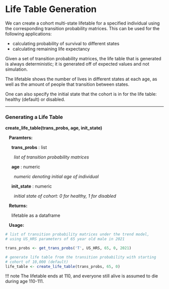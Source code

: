 # Life Table Generation

We can create a cohort multi-state lifetable for a specified individual using the corresponding
transition probability matrices. This can be used for the following applications:

* calculating probability of survival to different states
* calculating remaining life expectancy 

Given a set of transition probability matrices, the life table that is generated is always
deterministic; it is generated off of expected values and not simulation. 

The lifetable shows the number of lives in different states at each age, as well as the 
amount of people that transition between states. 

One can also specify the initial state that the cohort is in for the life table: healthy (default)
or disabled. 

---

### Generating a Life Table

**create_life_table(trans_probs, age, init_state)**

&nbsp;&nbsp; **Paramters:**

&nbsp;&nbsp;&nbsp;&nbsp; **trans_probs** : list

&nbsp;&nbsp;&nbsp;&nbsp;&nbsp;&nbsp; *list of transition probability matrices*

&nbsp;&nbsp;&nbsp;&nbsp; **age** : numeric

&nbsp;&nbsp;&nbsp;&nbsp;&nbsp;&nbsp; *numeric denoting initial age of individual*

&nbsp;&nbsp;&nbsp;&nbsp; **init_state** : numeric

&nbsp;&nbsp;&nbsp;&nbsp;&nbsp;&nbsp; *initial state of cohort: 0 for healthy, 1 for disabled*

&nbsp;&nbsp; **Returns:**

&nbsp;&nbsp;&nbsp;&nbsp; lifetable as a dataframe

&nbsp;&nbsp; **Usage:**

```r
# list of transition probability matrices under the trend model, 
# using US_HRS parameters of 65 year old male in 2021

trans_probs <- get_trans_probs('T', US_HRS, 65, 0, 2021)

# generate life table from the transition probability with starting
# cohort of 10,000 (default)
life_table <- create_life_table(trans_probs, 65, 0)
```

!!! note
    The lifetable ends at 110, and everyone still alive is assumed to die during age 110-111.